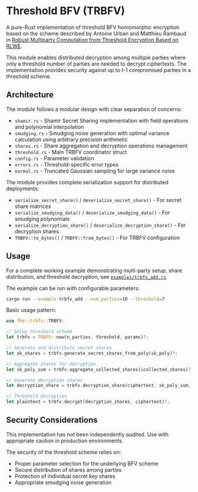 # Threshold BFV (TRBFV)

A pure-Rust implementation of threshold BFV homomorphic encryption based on the scheme described by Antoine Urban and Matthieu Rambaud in [Robust Multiparty Computation from Threshold Encryption Based on RLWE](https://eprint.iacr.org/2024/1285.pdf).

This module enables distributed decryption among multiple parties where only a threshold number of parties are needed to decrypt ciphertexts. The implementation provides security against up to t-1 compromised parties in a threshold scheme.

## Architecture

The module follows a modular design with clear separation of concerns:

- `shamir.rs` - Shamir Secret Sharing implementation with field operations and polynomial interpolation
- `smudging.rs` - Smudging noise generation with optimal variance calculation using arbitrary precision arithmetic  
- `shares.rs` - Share aggregation and decryption operations management
- `threshold.rs` - Main TRBFV coordinator struct
- `config.rs` - Parameter validation
- `errors.rs` - Threshold-specific error types
- `normal.rs` - Truncated Gaussian sampling for large variance noise

The module provides complete serialization support for distributed deployments:

- `serialize_secret_share()` / `deserialize_secret_share()` - For secret share matrices
- `serialize_smudging_data()` / `deserialize_smudging_data()` - For smudging polynomials  
- `serialize_decryption_share()` / `deserialize_decryption_share()` - For decryption shares
- `TRBFV::to_bytes()` / `TRBFV::from_bytes()` - For TRBFV configuration

## Usage

For a complete working example demonstrating multi-party setup, share distribution, and threshold decryption, see [`examples/trbfv_add.rs`](../../examples/trbfv_add.rs).

The example can be run with configurable parameters:
```bash
cargo run --example trbfv_add --num_parties=10 --threshold=7
```

Basic usage pattern:

```rust
use fhe::trbfv::TRBFV;

// Setup threshold scheme
let trbfv = TRBFV::new(n_parties, threshold, params)?;

// Generate and distribute secret shares
let sk_shares = trbfv.generate_secret_shares_from_poly(sk_poly)?;

// Aggregate shares for decryption  
let sk_poly_sum = trbfv.aggregate_collected_shares(&collected_shares)?;

// Generate decryption shares
let decryption_share = trbfv.decryption_share(ciphertext, sk_poly_sum, es_poly)?;

// Threshold decryption
let plaintext = trbfv.decrypt(decryption_shares, ciphertext)?;
```

## Security Considerations

This implementation has not been independently audited. Use with appropriate caution in production environments.

The security of the threshold scheme relies on:
- Proper parameter selection for the underlying BFV scheme
- Secure distribution of shares among parties
- Protection of individual secret key shares
- Appropriate smudging noise generation
